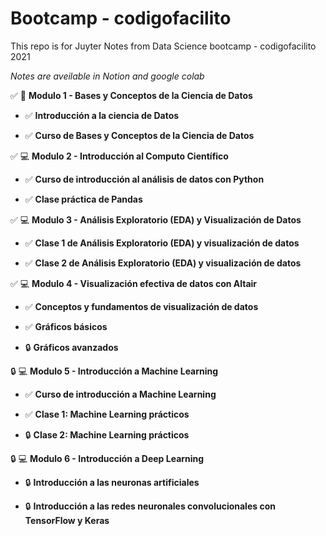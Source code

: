 # Bootcamp - codigofacilito

This repo is for Juyter Notes from Data Science bootcamp - codigofacilito 2021

*Notes are aveilable in Notion and google colab*

:white_check_mark:	:notebook: **Modulo 1 - Bases y Conceptos de la Ciencia de Datos**

  - :white_check_mark:	 **Introducción a la ciencia de Datos**
          
  - :white_check_mark:	 **Curso de Bases y Conceptos de la Ciencia de Datos**
          
          
:white_check_mark: :computer:	 **Modulo 2 - Introducción al Computo Científico**

  - :white_check_mark:	 **Curso de introducción al análisis de datos con Python**
          
  - :white_check_mark:	 **Clase práctica de Pandas**
          
          
:white_check_mark: :computer: **Modulo 3 - Análisis Exploratorio (EDA) y Visualización de Datos**

  - :white_check_mark:	**Clase 1 de Análisis Exploratorio (EDA) y visualización de datos**
          
  - :white_check_mark:	**Clase 2 de Análisis Exploratorio (EDA) y visualización de datos**
          
          
:white_check_mark: :computer: **Modulo 4 - Visualización efectiva de datos con Altair**

  - :white_check_mark: **Conceptos y fundamentos de visualización de datos**
          
  - :white_check_mark: **Gráficos básicos**
          
  - :lock: **Gráficos avanzados**
          
          
:lock: :computer: **Modulo 5 - Introducción a Machine Learning**

  - :white_check_mark: **Curso de introducción a Machine Learning**
          
  - :white_check_mark: **Clase 1: Machine Learning prácticos**
          
  - :lock: **Clase 2: Machine Learning prácticos**
          
          
:lock: :computer: **Modulo 6 - Introducción a Deep Learning**

  - :lock: **Introducción a las neuronas artificiales**
          
  - :lock: **Introducción a las redes neuronales convolucionales con TensorFlow y Keras**
